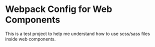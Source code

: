 # Webpack Config for Web Components

This is a test project to help me understand how to use scss/sass files inside web components.